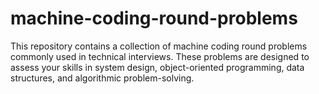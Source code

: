 # machine-coding-round-problems
This repository contains a collection of machine coding round problems commonly used in technical interviews. These problems are designed to assess your skills in system design, object-oriented programming, data structures, and algorithmic problem-solving.
